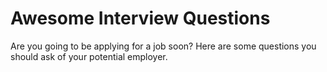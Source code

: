 # Awesome Interview Questions

Are you going to be applying for a job soon? Here are some questions you should ask of your potential employer.


